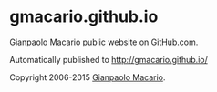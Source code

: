 gmacario.github.io
==================

Gianpaolo Macario public website on GitHub.com.

Automatically published to http://gmacario.github.io/

Copyright 2006-2015 [Gianpaolo Macario](http://gmacario.github.io/).

